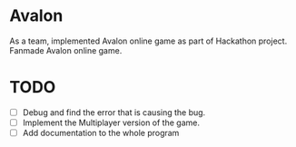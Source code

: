 # Avalon
As a team, implemented Avalon online game as part of Hackathon project.
Fanmade Avalon online game.

# TODO
- [ ] Debug and find the error that is causing the bug.
- [ ] Implement the Multiplayer version of the game.
- [ ] Add documentation to the whole program
